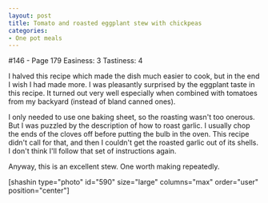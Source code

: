 ```yaml
---
layout: post
title: Tomato and roasted eggplant stew with chickpeas
categories:
- One pot meals
---
```


#146 - Page 179
Easiness: 3
Tastiness: 4

I halved this recipe which made the dish much easier to cook, but in the end I wish I had made more. I was pleasantly surprised by the eggplant taste in this recipe. It turned out very well especially when combined with tomatoes from my backyard (instead of bland canned ones).

I only needed to use one baking sheet, so the roasting wasn't too onerous. But I was puzzled by the description of how to roast garlic. I usually chop the ends of the cloves off before putting the bulb in the oven. This recipe didn't call for that, and then I couldn't get the roasted garlic out of its shells. I don't think I'll follow that set of instructions again.

Anyway, this is an excellent stew. One worth making repeatedly.

[shashin type="photo" id="590" size="large" columns="max" order="user" position="center"]
